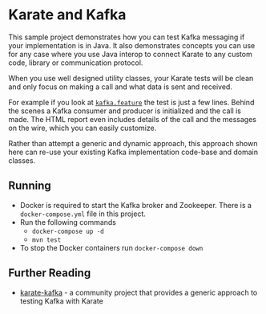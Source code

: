 # Karate and Kafka

This sample project demonstrates how you can test Kafka messaging if your implementation is in Java. It also demonstrates concepts you can use for any case where you use Java interop to connect Karate to any custom code, library or communication protocol.

When you use well designed utility classes, your Karate tests will be clean and only focus on making a call and what data is sent and received.

For example if you look at [`kafka.feature`](src/test/java/karate/kafka.feature) the test is just a few lines. Behind the scenes a Kafka consumer and producer is initialized and the call is made. The HTML report even includes details of the call and the messages on the wire, which you can easily customize.

Rather than attempt a generic and dynamic approach, this approach shown here can re-use your existing Kafka implementation code-base and domain classes.

## Running
* Docker is required to start the Kafka broker and Zookeeper. There is a `docker-compose.yml` file in this project.
* Run the following commands
  * `docker-compose up -d`
  * `mvn test`
* To stop the Docker containers run `docker-compose down`

## Further Reading
* [karate-kafka](https://github.com/Sdaas/karate-kafka) - a community project that provides a generic approach to testing Kafka with Karate
